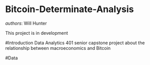 # Bitcoin-Determinate-Analysis

*authors*: Will Hunter

This project is in development

#Introduction
Data Analytics 401 senior capstone project about the relationship between macroeconomics and Bitcoin


#Data


